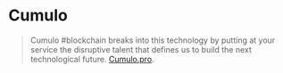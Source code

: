 # Cumulo
> Cumulo #blockchain breaks into this technology by putting at your service the disruptive talent that defines us to build the next technological future. [Cumulo.pro]([http://cumulo.pro/en/]).
